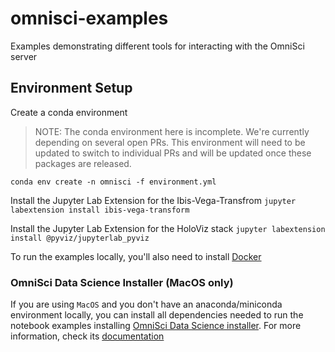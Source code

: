 # omnisci-examples
Examples demonstrating different tools for interacting with the OmniSci server

## Environment Setup
Create a conda environment
> NOTE: The conda environment here is incomplete. We're currently depending on several open PRs. This environment will need to be updated to switch to individual PRs and will be updated once these packages are released.

`conda env create -n omnisci -f environment.yml`

Install the Jupyter Lab Extension for the Ibis-Vega-Transfrom
`jupyter labextension install ibis-vega-transform`

Install the Jupyter Lab Extension for the HoloViz stack
`jupyter labextension install @pyviz/jupyterlab_pyviz`

To run the examples locally, you'll also need to install [Docker](https://docs.docker.com/get-docker/)

### OmniSci Data Science Installer (MacOS only)

If you are using `MacOS` and you don't have an anaconda/miniconda environment locally,
you can install all dependencies needed to run the notebook examples installing
[OmniSci Data Science installer](https://github.com/Quansight/omnisci-datascience-installer/releases).
For more information, check its [documentation](https://github.com/Quansight/omnisci-datascience-installer/blob/master/README.md)
